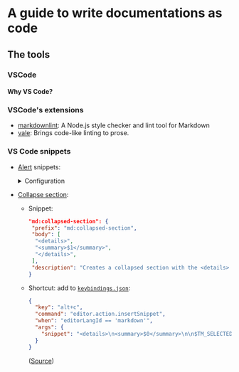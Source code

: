 # A guide to write documentations as code

## The tools

### VSCode

#### Why VS Code?

### VSCode's extensions

- [markdownlint]: A Node.js style checker and lint tool for Markdown
- [vale]: Brings code-like linting to prose.

[markdownlint]: https://github.com/DavidAnson/markdownlint
[vale]: https://github.com/errata-ai/vale

### VS Code snippets

- [Alert][1] snippets:

  <details>
  <summary>Configuration</summary>

  - Open Command Palette : Cmd + Shift + P
  - Search for "snippets" and select Configure User Snippets
  - Choose in the list : markdown.json (Markdown)
  - Adds this to your configuration object :

    ```json
    "🟦 Useful information that users should know, even when skimming content." : {
      "prefix": "md:note",
      "body": [
        "> [!NOTE]",
        "> $1"
      ],
      "description": "Useful information that users should know, even when skimming content."
    },
    "🟩 Helpful advice for doing things better or more easily." : {
      "prefix": "md:tip",
      "body": [
        "> [!TIP]",
        "> $1"
      ],
      "description": "Helpful advice for doing things better or more easily."
    },
    "🟪 Key information users need to know to achieve their goal." : {
      "prefix": "md:important",
      "body": [
        "> [!IMPORTANT]",
        "> $1"
      ],
      "description": "Key information users need to know to achieve their goal."
    },
    "🟧 Urgent info that needs immediate user attention to avoid problems." : {
      "prefix": "md:warning",
      "body": [
        "> [!WARNING]",
        "> $1",
      ],
      "description": "Urgent info that needs immediate user attention to avoid problems."
    },
    "🟥 Advises about risks or negative outcomes of certain actions." : {
      "prefix": "md:caution",
      "body": [
        "> [!CAUTION]",
        "> $1"
      ],
      "description": "Advises about risks or negative outcomes of certain actions."
    }
    ```

  ([Source](https://github.com/orgs/community/discussions/16925#discussioncomment-9069513))
  </details>

- [Collapse section](https://docs.github.com/en/get-started/writing-on-github/working-with-advanced-formatting/organizing-information-with-collapsed-sections):

  - Snippet:

    ```json
    "md:collapsed-section": {
     "prefix": "md:collapsed-section",
     "body": [
      "<details>",
      "<summary>$1</summary>",
      "</details>",
     ],
     "description": "Creates a collapsed section with the <details> tag"
    }
    ```

  - Shortcut: add to [`keybindings.json`](https://code.visualstudio.com/docs/getstarted/keybindings#_viewing-modified-keybindings):

    ```json
    {
      "key": "alt+c",
      "command": "editor.action.insertSnippet",
      "when": "editorLangId == 'markdown'",
      "args": {
        "snippet": "<details>\n<summary>$0</summary>\n\n$TM_SELECTED_TEXT\n</details>"
      }
    }
    ```

    ([Source](https://github.com/yzhang-gh/vscode-markdown/issues/799))

[1]: https://docs.github.com/en/get-started/writing-on-github/getting-started-with-writing-and-formatting-on-github/basic-writing-and-formatting-syntax#alerts
